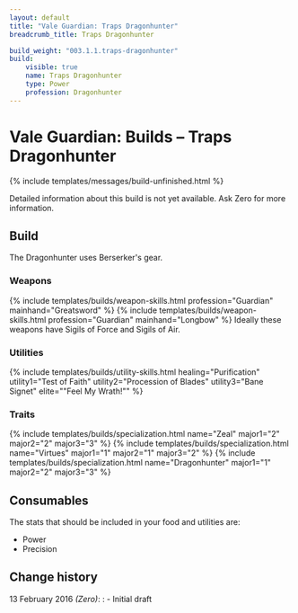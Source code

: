 ```yaml
---
layout: default
title: "Vale Guardian: Traps Dragonhunter"
breadcrumb_title: Traps Dragonhunter

build_weight: "003.1.1.traps-dragonhunter"
build:
    visible: true
    name: Traps Dragonhunter
    type: Power
    profession: Dragonhunter
---
```


# Vale Guardian: Builds &ndash; Traps Dragonhunter
{% include templates/messages/build-unfinished.html %}

Detailed information about this build is not yet available. Ask Zero for more information.

## Build
The Dragonhunter uses Berserker's gear.

### Weapons
{% include templates/builds/weapon-skills.html profession="Guardian" mainhand="Greatsword" %}
{% include templates/builds/weapon-skills.html profession="Guardian" mainhand="Longbow" %}
Ideally these weapons have Sigils of Force and Sigils of Air.

### Utilities
{% include templates/builds/utility-skills.html healing="Purification" utility1="Test of Faith" utility2="Procession of Blades" utility3="Bane Signet" elite="&quot;Feel My Wrath!&quot;" %}

### Traits
{% include templates/builds/specialization.html name="Zeal" major1="2" major2="2" major3="3" %}
{% include templates/builds/specialization.html name="Virtues" major1="1" major2="1" major3="2" %}
{% include templates/builds/specialization.html name="Dragonhunter" major1="1" major2="2" major3="3" %}

## Consumables
The stats that should be included in your food and utilities are:

- Power
- Precision

## Change history
13 February 2016 *(Zero)*:
: - Initial draft
